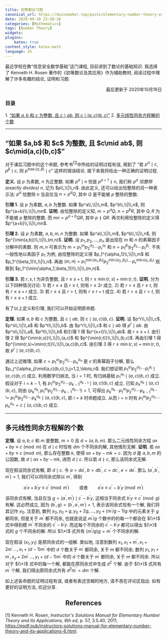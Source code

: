 ```yaml
---
title: 初等数论习题
canonical_url: https://duinomaker.top/posts/elementary-number-theory-exercises/
date: 2020-09-30 23:58:28
categories: [Mathematics]
tags: [Number Theory]
widgets:
plugins:
    katex: true
content_style: katex-math
language: zh
---
```


最近学校在教“信息安全数学基础”这门课程, 目前讲到了数论的基础知识. 我选择了 Kenneth H. Rosen 著作的《初等数论及其应用》作为辅助教材, 阅读过程中理解了许多有趣的结论, 证明和习题.

<p style="text-align: right;">最后更新于 2020年10月18日</p>

<!-- more -->

### 目录

1.&nbsp;<a href="#section-01">“如果 $a,b$ 和 $c$ 为整数, 且 $c\mid ab$, 则 $c\mid(a,c)(b,c)$”</a>
2.&nbsp;<a href="#section-02">多元线性同余方程解的个数</a>

---

<h2 id="section-01">“如果 $a,b$ 和 $c$ 为整数, 且 $c\mid ab$, 则 $c\mid(a,c)(b,c)$”</h2>

对于课后习题中的这个命题, 参考书<span class="serif"><sup>[<a href="#cite-1">1</a>]</sup></span>中所给的证明过程有误, 用到了 “若 $p^\alpha\mid c$, $p^\beta\mid c$, 则 $p^{\max(\alpha,\beta)}\mid c$” 这样的错误结论. 接下来我将给出一种正确的证明过程.

**定义.** 设 $p$ 为素数, $n$ 为正整数. 如果 $p^a\mid n$ 但是 $p^{a+1}\nmid n$, 我们称 $p^a$ *恰整除(exactly divides)* $n$, 记为 $p\\,\\|\\,n$. 由此定义, 还可以给出恰整除的另一种表示法: $p^a$ 恰整除 $n$ 当且仅当 $n=p^aQ$, 其中 $Q$ 是不能被 $p$ 整除的整数.

**引理 1.** 设 $p$ 为素数, $a,b$ 为整数. 如果 $p^a\\,\\|\\,m$, $p^b\\,\\|\\,n$, 则 $p^{a+b}\\,\\|\\,mn$.
**证明.** 由恰整除的定义知, $m=p^aQ$, $n=p^bR$, 其中 $Q,R$ 为不能被 $p$ 整除的整数. 而 $mn=p^{a+b}QR$, 其中 $p\nmid QR$. 再次利用恰整除的定义得 $p^{a+b}\\,\\|\\,mn$. <span class="qed"></span>

**引理 2.** 设 $p$ 为素数, $a,b,m,n$ 为整数. 如果 $p^a\\,\\|\\,m$, $p^b\\,\\|\\,n$, 则 $p^{\min(a,b)}\\,\\|\\,(m,n)$.
**证明.** 设 $p_1,p_2,\ldots,p_n$ 是出现在 $m$ 和 $n$ 的素幂因子分解中的素数. 则 $m,n$ 可表示为 $m=p_1^{\alpha_1}p_2^{\alpha_2}\cdots p_r^{\alpha_r}$ 和 $n=p_1^{\beta_1}p_2^{\beta_2}\cdots p_r^{\beta_r}$. 不失一般性地以素因子 $p_1$ 为例, 由恰整除的定义得 $p_1^{\alpha_1}\\,\\|\\,m$ 和 $p_1^{\beta_1}\\,\\|\\,n$. 再由 $(m,n)=p_1^{\min(\alpha_1,\beta_1)}$&#8203;$p_2^{\min(\alpha_2,\beta_2)}\cdots p_r^{\min(\alpha_r,\beta_r)}$ 观察到 $p_1^{\min(\alpha_1,\beta_1)}\\,\\|\\,(m,n)$. <span class="qed"></span>

**引理 3.** 若 $r,s,t$ 为非负整数, 且 $r\leq s+t$, 则 $r\leq\min(r,s)+\min(r,t)$.
**证明.** 分为以下四种情况讨论: 1) 若 $r\leq s$ 且 $r\leq t$, 则有 $r\leq 2r$ 成立. 2) 若 $r\gt s$ 且 $r\leq t$, 则有 $r\leq s+r$ 成立. 3) 若 $r\leq s$ 且 $r\gt t$, 则有 $r\leq r+t$ 成立. 4) 若 $r\gt s$ 且 $r\gt t$, 则有 $r\leq s+t$ 成立. <span class="qed"></span>

有了以上定义和引理, 我们可以开始证明原命题.

**定理.** 如果 $a,b$ 和 $c$ 为整数, 且 $c\mid ab$, 则 $c\mid(a,c)(b,c)$.
**证明.** 设 $p^r\\,\\|\\,c$, $p^s\\,\\|\\,a$ 和 $p^t\\,\\|\\,b$. 由 $p^r\\,\\|\\,c$ 和 $c\mid ab$ 得 $p^r\mid ab$. 由 $p^s\\,\\|\\,a$, $p^t\\,\\|\\,b$ 和引理 1 得 $p^{s+t}\\,\\|\\,ab$. 故 $r\leq s+t$. 由引理 2 得 $p^{\min(r,s)}\\,\\|\\,(a,c)$ 和 $p^{\min(r,t)}\\,\\|\\,(b,c)$. 再由引理 1 得 $p^{\min(r,s)+\min(r,t)}\\,\\|\\,(a,c)(b,c)$. 由引理 3 得 $r\leq\min(r,s)+\min(r,t)$, 故 $p^r\mid(a,c)(b,c)$.

通过上述推理, 如果 $c=p_1^{\alpha_1}p_2^{\alpha_2}\cdots p_n^{\alpha_n}$ 是 $c$ 的素幂因子分解, 那么 $p_j^{\alpha_j}\mid(a,c)(b,c),\\;j=1,2,\ldots,n$. 我们想证明 $p_1^{\alpha_1}p_2^{\alpha_2}\cdots p_i^{\alpha_i}\mid(a,c)(b,c)$ 成立. 利用数学归纳法, 当 $i=1$ 时, 有归纳基础 $p_1^{\alpha_1}\mid(a,c)(b,c)$ 成立. 假设对于 $i=k-1$, 有 $p_1^{\alpha_1}p_2^{\alpha_2}\cdots p_{k-1}^{\alpha_{k-1}}\mid(a,c)(b,c)$ 成立. 已知 $p_k^{\alpha_k}\mid(a,c)(b,c)$, 则由 $(p_k^{\alpha_k},p_1^{\alpha_1}p_2^{\alpha_2}\cdots p_{k-1}^{\alpha_{k-1}})=1$, 可得出 $p_k^{\alpha_k}\cdot p_1^{\alpha_1}p_2^{\alpha_2}\cdots p_{k-1}^{\alpha_{k-1}}=$ $p_1^{\alpha_1}p_2^{\alpha_2}\cdots p_k^{\alpha_k}\mid(a,c)(b,c)$, 即 $i=k$ 时命题成立. 从而 $i=n$ 时有 $p_1^{\alpha_1}p_2^{\alpha_2}\cdots p_n^{\alpha_n}=c\mid(a,c)(b,c)$ 成立. <span class="qed"></span>

---

<h2 id="section-02">多元线性同余方程解的个数</h2>

**定理.** 设 $a,b,c$ 和 $m$ 是整数, $m>0$ 且 $d=(a,b,m)$. 那么二元线性同余方程 $ax+by\equiv c\pmod m$ 在 $d\mid c$ 时恰有 $dm$ 个不同余的解, 其他情形无解.
**证明.** 若 $ax+by\equiv c\pmod m$, 那么存在整数 $k$, 使得 $ax+by-mk=c$. 因为 $d$ 是 $a,b,m$ 的公因数, 故 $d\mid ax+by-mk$, 进而 $d\mid c$. 所以若 $d\nmid c$, 那么该同余式无解.

现在假设同余式有解, 即 $d\mid c$. 令 $a=da^\prime$, $b=db^\prime$, $c=dc^\prime$, $e=de^\prime$. 那么 $(a^\prime,b^\prime,m^\prime)=1$, 我们可以将同余式除以 $m^\prime$, 得到

$$a^\prime x+b^\prime y\equiv c^\prime\pmod{m^\prime}\qquad\text{或者}\qquad a^\prime x\equiv c^\prime-b^\prime y\pmod{m^\prime}\tag{$*$}$$

该同余式有解, 当且仅当 $g=(a^\prime,m^\prime)\mid c^\prime-b^\prime y$, 这相当于同余式 $b^\prime y\equiv c^\prime\pmod g$ 有解. 这必然成立, 因为 $(b^\prime,g)=(b^\prime,a^\prime,m^\prime)=1$, 表示该同余式恰有一个解, 我们将其记作 $y_0$. 注意到, 数列 $y_0,y_0+g,y_0+2g,$&thinsp;$\ldots,y_0+(m^\prime/g-1)g$ 中的元素关于 $g$ 都同余, 但是关于 $m^\prime$ 都不同余, 也就是说这 $m^\prime/g$ 个数中的的每一个都会在 $(\*)$ 式中得到模 $m^\prime$ 不同余的 $c^\prime-b^\prime y$. 而这每个不同余的 $c^\prime-b^\prime y$ 都可以得出 $(\*)$ 式的 $g$ 个不同余的解. 所以 $(\*)$ 式共有 $(m^\prime/g)g=m^\prime$ 个不同余的解.

现在假设 $(x_1,y_1)$ 是原同余式的一组解. 类似地, 注意到数列 $x_1,x_1+m^\prime,x_1+2m^\prime$&thinsp;$\ldots,x_1+(d-1)m^\prime$ 中的 $d$ 个数关于 $m^\prime$ 都同余, 关于 $m$ 都不同余; 数列 $y_1,y_1+m^\prime,x_y+2m^\prime$&thinsp;$\ldots,y_1+(d-1)m^\prime$ 中的 $d$ 个数关于 $m^\prime$ 都同余, 关于 $m$ 都不同余. 所以对于 $(\*)$ 式中的每一个解, 都能在原同余式中生成 $d^2$ 个解. 由于 $(\*)$ 式共有 $m^\prime$ 个解, 我们得出原同余式共有 $d^2m^\prime=dm$ 个解. <span class="qed"></span>

如上述各命题的证明过程有误, 或者有表述含糊的地方, 请不吝在评论区指出. 如有更好的证明方法, 欢迎分享.

<h2 class="serif" style="text-align:center;">References</h2>

<p id="cite-1" class="serif">[1] Kenneth H. Rosen, <em>Instructor's Solutions Manual for Elementary Number Theory and Its Applications, 6th ed</em>, p. 57, 3.5.40, 2011, <a href="https://epdf.pub/instructors-solutions-manual-for-elementary-number-theory-and-its-applications-6.html" target="_blank">https://epdf.pub/instructors-solutions-manual-for-elementary-number-theory-and-its-applications-6.html</a>.</p>
